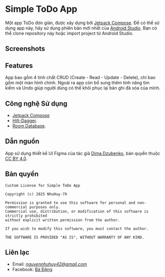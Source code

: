 # Simple ToDo App
Một app ToDo đơn giản, được xây dựng bởi
[Jetpack Compose](https://developer.android.com/jetpack/compose). Để có thể sử dụng app này, 
hãy sử dụng phiên bản mới nhất của [Android Studio](https://developer.android.com/studio).
Bạn có thể clone repository này hoặc import project từ Android Studio. 

## Screenshots

## Features
App bao gồm 4 tính chất CRUD (Create - Read - Update - Delete), chỉ bao gồm một màn hình chính.
Ngoài ra app còn bổ sung thêm tính năng tìm kiếm và Undo giúp người dùng có thể khôi phục lại
bản ghi đã xóa của mình. 

## Công nghệ Sử dụng
- [Jetpack Compose](https://developer.android.com/jetpack/compose)
- [Hilt-Dagger](https://dagger.dev/hilt/).
- [Room Database](https://developer.android.com/training/data-storage/room).
## Dẫn nguồn
 App sử dụng thiết kế UI Figma của tác giả [Dima Dzubenko](https://www.figma.com/community/file/1287029163993360080), bản quyền thuộc [CC BY 4.0](https://creativecommons.org/licenses/by/4.0/).
 
## Bản quyền

```
Custom License for Simple ToDo App

Copyright (c) 2025 NhuHuy-79

Permission is granted to use this software for personal and non-commercial purposes only.
Commercial use, distribution, or modification of this software is strictly prohibited 
without explicit written permission from the author.

If you wish to modify this software, you must contact the author.

THE SOFTWARE IS PROVIDED "AS IS", WITHOUT WARRANTY OF ANY KIND.

```

## Liên lạc 
- Email: *nguyennhuhuy42@gmail.com*
- Facebook:
[Bá Đặng](https://www.facebook.com/nhu.huy.42)

